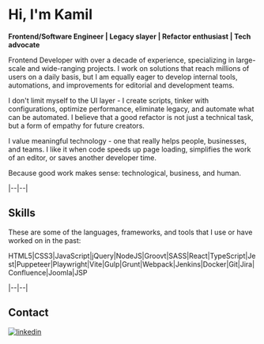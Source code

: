 # Hi, I'm Kamil

**Frontend/Software Engineer | Legacy slayer | Refactor enthusiast | Tech advocate**

Frontend Developer with over a decade of experience, specializing in large-scale and wide-ranging projects. I work on solutions that reach millions of users on a daily basis, but I am equally eager to develop internal tools, automations, and improvements for editorial and development teams.

I don't limit myself to the UI layer - I create scripts, tinker with configurations, optimize performance, eliminate legacy, and automate what can be automated. I believe that a good refactor is not just a technical task, but a form of empathy for future creators.

I value meaningful technology - one that really helps people, businesses, and teams. I like it when code speeds up page loading, simplifies the work of an editor, or saves another developer time.

Because good work makes sense: technological, business, and human.

|--|--|

## Skills

These are some of the languages, frameworks, and tools that I use or have worked on in the past:

HTML5|CSS3|JavaScript|jQuery|NodeJS|Groovt|SASS|React|TypeScript|Jest|Puppeteer|Playwright|Vite|Gulp|Grunt|Webpack|Jenkins|Docker|Git|Jira|Confluence|Joomla|JSP

|--|--|

## Contact

[![linkedin](https://img.shields.io/badge/LinkedIn-0077B5?style=for-the-badge&logo=linkedin&logoColor=white)](https://www.linkedin.com/in/kamil-rogala/)
